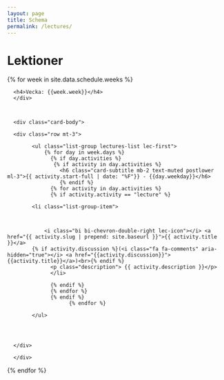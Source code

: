 ```yaml
---
layout: page
title: Schema
permalink: /lectures/
---
```


# Lektioner



 <div class="row ">
  {% for week in site.data.schedule.weeks %}                         
<div class="col-lg-4">
<div class="card lectures-card">
      <div class="card-header text-center">
       
      <h4>Vecka: {{week.week}}</h4>
      </div>
       
      

      <div class="card-body">
       
      <div class="row mt-3">
        
            <ul class="list-group lectures-list lec-first">
                {% for day in week.days %}
                  {% if day.activities %}
                   {% if activity in day.activities %}
                     <h6 class="card-subtitle mb-2 text-muted postlower ml-3">{{ activity.start-full | date: "%F"}} - {{day.weekday}}</h6>
                     {% endif %}
                  {% for activity in day.activities %}
                  {% if activity.activity == "lecture" %}

            <li class="list-group-item">
             
             
           
                <i class="bi bi-chevron-double-right lec-icon"></i> <a href="{{ activity.slug | prepend: site.baseurl }}">{{ activity.title }}</a>
            {% if activity.discussion %}(<i class="fa fa-comments" aria-hidden="true"></i> <a href="{{activity.discussion}}">{{activity.title}}</a>)<br>{% endif %}
                  <p class="description"> {{ activity.description }}</p>
                  </li>

                  {% endif %}
                  {% endfor %}
                  {% endif %}
                        {% endfor %}
                 
            </ul>

            
     

      </div>
     
      </div>
      
     
           
       
</div>

      
</div>
{% endfor %}
</div>

